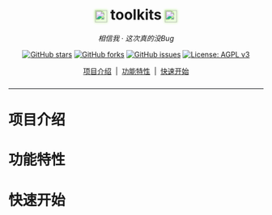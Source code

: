 <h1 align="center"><img src="https://cdn.jsdelivr.net/npm/feather-icons@4.28.0/dist/icons/zap.svg" width="24" height="24" style="vertical-align: middle; color: #f59e0b; filter: drop-shadow(0 0 2px #fbbf24) hue-rotate(45deg);"> toolkits <img src="https://cdn.jsdelivr.net/npm/feather-icons@4.28.0/dist/icons/zap.svg" width="24" height="24" style="vertical-align: middle; color: #f59e0b; filter: drop-shadow(0 0 2px #fbbf24) hue-rotate(45deg);"></h1>

<p align="center"><em>相信我 · 这次真的没Bug</em></p>

<p align="center"><a href="https://github.com/xiao0o0sheng/toolkits/stargazers"><img src="https://img.shields.io/github/stars/xiao0o0sheng/toolkits?style=flat-square" alt="GitHub stars"></a> <a href="https://github.com/xiao0o0sheng/toolkits/network/members"><img src="https://img.shields.io/github/forks/xiao0o0sheng/toolkits?style=flat-square" alt="GitHub forks"></a> <a href="https://github.com/xiao0o0sheng/toolkits/issues"><img src="https://img.shields.io/github/issues/xiao0o0sheng/toolkits" alt="GitHub issues"></a> <a href="https://www.gnu.org/licenses/agpl-3.0"><img src="https://img.shields.io/badge/License-AGPL_v3-blue.svg" alt="License: AGPL v3"></a></p>

<p align="center">
  <a href="#项目介绍">项目介绍</a> &nbsp;|&nbsp;
  <a href="#功能特性">功能特性</a> &nbsp;|&nbsp;
  <a href="#快速开始">快速开始</a>
</p>

<hr style="border: none; border-top: 1px solid #e1e4e8; margin: 24px 0;">

# 项目介绍
# 功能特性
# 快速开始


